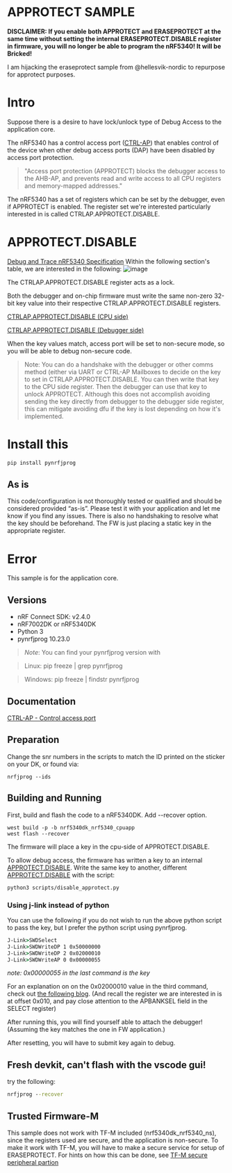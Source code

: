 # APPROTECT SAMPLE
**DISCLAIMER: If you enable both APPROTECT and ERASEPROTECT at the same time without setting the internal ERASEPROTECT.DISABLE register in firmware, you will no longer be able to program the nRF5340! It will be Bricked!**

I am hijacking the eraseprotect sample from @hellesvik-nordic to repurpose for approtect purposes.

# Intro
Suppose there is a desire to have lock/unlock type of Debug Access to the application core.

The nRF5340 has a control access port ([CTRL-AP](https://infocenter.nordicsemi.com/index.jsp?topic=%2Fps_nrf5340%2Fctrl-ap.html&anchor=ctrlap)) that enables control of the device when other debug access ports (DAP) have been disabled by access port protection. 

> "Access port protection (APPROTECT) blocks the debugger access to the AHB-AP, and prevents read and write access to all CPU registers and memory-mapped addresses."

The nRF5340 has a set of registers which can be set by the debugger, even if APPROTECT is enabled. The register set we're interested particularly interested in is called CTRLAP.APPROTECT.DISABLE.

# APPROTECT.DISABLE
[Debug and Trace nRF5340 Specification](https://infocenter.nordicsemi.com/index.jsp?topic=%2Fps_nrf5340%2Fdebugandtrace.html)
Within the following section's table, we are interested in the following:
![image](https://github.com/droidecahedron/nrf_ctrl-ap_approtect/assets/63935881/87674249-8811-481c-b9cd-ff46f3c29eb6)


The CTRLAP.APPROTECT.DISABLE register acts as a lock. 

Both the debugger and on-chip firmware must write the same non-zero 32-bit key value into their respective CTRLAP.APPROTECT.DISABLE registers.

[CTRLAP.APPROTECT.DISABLE  (CPU side)](https://infocenter.nordicsemi.com/topic/ps_nrf5340/ctrl-ap.html?cp=4_0_0_7_9#unique_1852475219)

[CTRLAP.APPROTECT.DISABLE (Debugger side)](https://infocenter.nordicsemi.com/topic/ps_nrf5340/ctrl-ap.html?cp=4_0_0_7_9#register.APPROTECT.DISABLE)

When the key values match, access port will be set to non-secure mode, so you will be able to debug non-secure code.

> Note: You can do a handshake with the debugger or other comms method (either via UART or CTRL-AP Mailboxes to decide on the key to set in CTRLAP.APPROTECT.DISABLE. You can then write that key to the CPU side register. Then the debugger can use that key to unlock APPROTECT. Although this does not accomplish avoiding sending the key directly from debugger to the debugger side register, this can mitigate avoiding dfu if the key is lost depending on how it's implemented.


# Install this
```py
pip install pynrfjprog
```

## As is
This code/configuration is not thoroughly tested or qualified and should be considered provided “as-is”. Please test it with your application and let me know if you find any issues.
There is also no handshaking to resolve what the key should be beforehand. The FW is just placing a static key in the appropriate register.

# Error
This sample is for the application core.

## Versions
- nRF Connect SDK: v2.4.0
- nRF7002DK or nRF5340DK
- Python 3
- pynrfjprog 10.23.0

> _Note_: You can find your pynrfjprog version with

> Linux: pip freeze | grep pynrfjprog

> Windows: pip freeze | findstr pynrfjprog

## Documentation
[CTRL-AP - Control access port](https://infocenter.nordicsemi.com/topic/ps_nrf5340/ctrl-ap.html?cp=3_0_0_7_9)

## Preparation
Change the snr numbers in the scripts to match the ID printed on the sticker on your DK, or found via:
```
nrfjprog --ids
```

## Building and Running
First, build and flash the code to a nRF5340DK.
Add --recover option. 
```
west build -p -b nrf5340dk_nrf5340_cpuapp
west flash --recover
```

The firmware will place a key in the cpu-side of APPROTECT.DISABLE.


To allow debug access, the firmware has written a key to an internal [APPROTECT.DISABLE](https://infocenter.nordicsemi.com/topic/ps_nrf5340/ctrl-ap.html?cp=4_0_0_7_9#unique_1852475219). Write the same key to another, different [APPROTECT.DISABLE](https://infocenter.nordicsemi.com/topic/ps_nrf5340/ctrl-ap.html?cp=4_0_0_7_9#register.APPROTECT.DISABLE) with the script:
```
python3 scripts/disable_approtect.py
```

### Using j-link instead of python
You can use the following if you do not wish to run the above python script to pass the key, but I prefer the python script using pynrfjprog.

```cmd
J-Link>SWDSelect
J-Link>SWDWriteDP 1 0x50000000
J-Link>SWDWriteDP 2 0x02000010
J-Link>SWDWriteAP 0 0x00000055
```
*note: 0x00000055 in the last command is the key*

For an explanation on on the 0x02000010 value in the third command, check out [the following blog](https://devzone.nordicsemi.com/nordic/nordic-blog/b/blog/posts/allowing-debugger-access-to-an-nrf5340).
(And recall the register we are interested in is at offset 0x010, and pay close attention to the APBANKSEL field in the SELECT register)

After running this, you will find yourself able to attach the debugger! (Assuming the key matches the one in FW application.) 

After resetting, you will have to submit key again to debug.

## Fresh devkit, can't flash with the vscode gui!
try the following:
```cmd
nrfjprog --recover
```

## Trusted Firmware-M
This sample does not work with TF-M included (nrf5340dk_nrf5340_ns), since the registers used are secure, and the application is non-secure.
To make it work with TF-M, you will have to make a secure service for setup of ERASEPROTECT.
For hints on how this can be done, see [TF-M secure peripheral partion](https://developer.nordicsemi.com/nRF_Connect_SDK/doc/2.0.1/nrf/samples/tfm/tfm_secure_peripheral/README.html)
